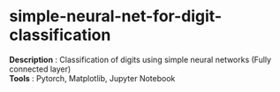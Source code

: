 # simple-neural-net-for-digit-classification
**Description** : Classification of digits using simple neural networks (Fully connected layer) \
**Tools** : Pytorch, Matplotlib, Jupyter Notebook

